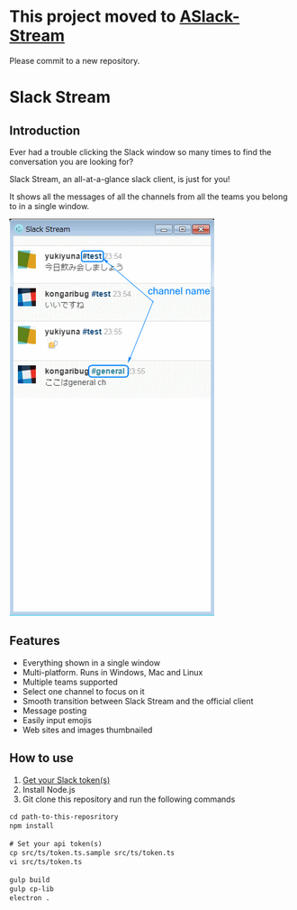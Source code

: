 # This project moved to [ASlack-Stream](https://github.com/mazun/ASlack-Stream)
Please commit to a new repository.

# Slack Stream
## Introduction
Ever had a trouble clicking the Slack window so many times to find the conversation you are looking for?

Slack Stream, an all-at-a-glance slack client, is just for you!

It shows all the messages of all the channels from all the teams you belong to in a single window.

![SS](https://github.com/KongariBug/Slack-Stream/blob/master/images/slackstream.png)

## Features
- Everything shown in a single window
- Multi-platform. Runs in Windows, Mac and Linux
- Multiple teams supported
- Select one channel to focus on it
- Smooth transition between Slack Stream and the official client
- Message posting
- Easily input emojis
- Web sites and images thumbnailed

## How to use
1. [Get your Slack token(s)](https://api.slack.com/custom-integrations/legacy-tokens)
2. Install Node.js
3. Git clone this repository and run the following commands

```shell
cd path-to-this-reposritory
npm install

# Set your api token(s)
cp src/ts/token.ts.sample src/ts/token.ts
vi src/ts/token.ts

gulp build
gulp cp-lib
electron .
```
